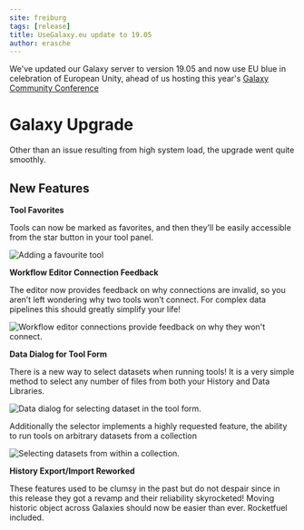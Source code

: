 ```yaml
---
site: freiburg
tags: [release]
title: UseGalaxy.eu update to 19.05
author: erasche
---
```


We've updated our Galaxy server to version 19.05 and now use EU blue in celebration of European Unity, ahead of us hosting this year's [Galaxy Community Conference](https://galaxyproject.org/events/gcc2019/)

# Galaxy Upgrade

Other than an issue resulting from high system load, the upgrade went quite smoothly.

## New Features

**Tool Favorites**

Tools can now be marked as favorites, and then they’ll be easily accessible from the star button in your tool panel.

![Adding a favourite tool](https://docs.galaxyproject.org/en/latest/_images/19.05-favs.gif)

**Workflow Editor Connection Feedback**

The editor now provides feedback on why connections are invalid, so you aren’t left wondering why two tools won’t connect. For complex data pipelines this should greatly simplify your life!

<img alt="Workflow editor connections provide feedback on why they won't connect." src="https://docs.galaxyproject.org/en/latest/_images/19.05-wf-hints.gif">

**Data Dialog for Tool Form**

There is a new way to select datasets when running tools! It is a very simple method to select any number of files from both your History and Data Libraries.

<img alt="Data dialog for selecting dataset in the tool form." src="https://docs.galaxyproject.org/en/latest/_images/19.05-inputs.gif">

Additionally the selector implements a highly requested feature, the ability to run tools on arbitrary datasets from a collection

<img alt="Selecting datasets from within a collection." src="https://docs.galaxyproject.org/en/latest/_images/19.05-input-collection.gif">

**History Export/Import Reworked**

These features used to be clumsy in the past but do not despair since in this release they got a revamp and their reliability skyrocketed! Moving historic object across Galaxies should now be easier than ever. Rocketfuel included.
